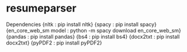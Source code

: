 # resumeparser
Dependencies
{nltk : pip install nltk}
{spacy : pip install spacy}
{en_core_web_sm model : python -m spacy download en_core_web_sm}
{pandas : pip install pandas}
{bs4 : pip install bs4}
{docx2txt : pip install docx2txt}
{pyPDF2 : pip install pyPDF2}
